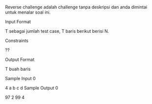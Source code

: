 Reverse challenge adalah challenge tanpa deskripsi dan anda dimintai untuk menalar soal ini.

Input Format

T sebagai jumlah test case, T baris berikut berisi N.

Constraints

??

Output Format

T buah baris

Sample Input 0

4
a
b
c
d
Sample Output 0

97
2
99
4
 
